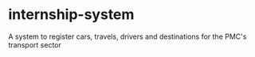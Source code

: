 # internship-system
A system to register cars, travels, drivers and destinations for the PMC's transport sector
